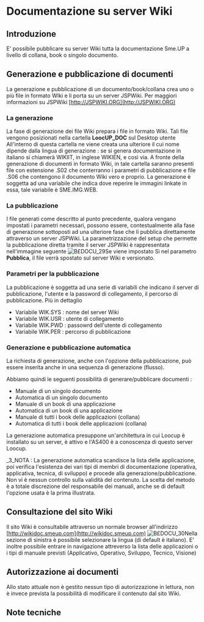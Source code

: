 # Documentazione su server Wiki
## Introduzione
E' possibile pubblicare su server Wiki tutta la documentazione Sme.UP a livello di collana, book o singolo documento.

## Generazione e pubblicazione di documenti
La generazione e pubblicazione di un documento/book/collana crea uno o più file in formato WIki e li porta su un server JSPWiki.
Per maggiori informazioni su JSPWiki
[http://JSPWIKI.ORG](http://JSPWIKI.ORG)
### La generazione
La fase di generazione dei file Wiki prepara i file in formato Wiki.
Tali file vengono posizionati nella cartella **LoocUP_DOC** sul Desktop utente All'interno di questa cartella ne viene creata una ulteriore il cui nome dipende dalla lingua di generazione :  se si genera documentazione in italiano si chiamerà WIKIIT, in inglese WIKIEN, e così via.
A fronte della generazione di documenti in formato Wiki, in tale cartella saranno presenti file con estensione .S02 che conterranno i parametri di pubblicazione e file .S06 che contengono il documento Wiki vero e proprio.
La generazione è soggetta ad una variabile che indica dove reperire le immagini linkate in essa, tale variabile è SME.IMG.WEB.
### La pubblicazione
I file generati come descritto al punto precedente, qualora vengano impostati i parametri necessari, possono essere, contestualmente alla fase di generazione sottoposti ad una ulteriore fase che li pubblica direttamente attraverso un server JSPWiki.
La parametrizzazione del setup che permette la pubblicazione diretta tramite il server JSPWiki è rappresentata nell'immagine seguente
![B£DOCU_29](http://doc.smeup.com/immagini/B£DOCU_16/BXDOCU_29.png)Se viene impostato Sì nel parametro **Pubblica**, il file verrà spostato sul server Wiki e versionato.
### Parametri per la pubblicazione
La pubblicazione è soggetta ad una serie di variabili che indicano il server di pubblicazione, l'utente e la password di collegamento, il percorso di pubblicazione. Più in dettaglio

- Variabile WIK.SYS :  nome del server Wiki
- Variabile WIK.USR :  utente di collegamento
- Variabile WIK.PWD :  passowrd dell'utente di collegamento
- Variabile WIK.PER :  percorso di pubblicazione

### Generazione e pubblicazione automatica
La richiesta di generazione, anche con l'opzione della pubblicazione, può essere inserita anche in una sequenza di generazione (flusso).

Abbiamo quindi le seguenti possibilità di generare/pubblicare documenti : 

- Manuale di un singolo documento
- Automatica di un singolo documento
- Manuale di un book di una applicazione
- Automatica di un book di una applicazione
- Manuale di tutti i book delle applicazioni (collana)
- Automatica di tutti i book delle applicazioni (collana)


La generazione automatica presuppone un'architettura in cui Loocup è installato su un server, è attivo e l'AS400 è a conoscenza di questo server Loocup.

_3_NOTA :  La generazione automatica scandisce la lista delle applicazione, poi verifica l'esistenza dei  vari tipi di membri di documentazione (operativa, applicativa, tecnica, di sviluppo) e procede alla generazione/pubblicazione. Non vi è nessun controllo sulla validità del contenuto.  La scelta del metodo è a totale discrezione del responsabile dei manuali, anche se di default l'opzione usata è la prima illustrata.

## Consultazione del sito Wiki
Il sito Wiki è consultabile attraverso un normale browser all'indirizzo
[http://wikidoc.smeup.com](http://wikidoc.smeup.com)
![B£DOCU_30](http://doc.smeup.com/immagini/B£DOCU_16/BXDOCU_30.png)Nella sezione di sinistra è possibile selezionare la lingua (di default è italiano).
E' inoltre possibile entrare in navigazione attreverso la lista delle applicazioni o i tipi di manuale previsti (Applicativo, Operativo, Sviluppo, Tecnico, Visione)

## Autorizzazione ai documenti
Allo stato attuale non è gestito nessun tipo di autorizzazione in lettura, non è invece prevista la possibilità di modificare il contenuto dal sito Wiki.

## Note tecniche
